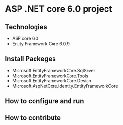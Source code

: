# ASP .NET core 6.0 project
## Technologies
- ASP core 6.0
- Entity Framework Core 6.0.9
## Install Packeges
- Microsoft.EntityFrameworkCore.SqlSever
- Microsoft.EntityFrameworkCore.Tools
- Microsoft.EntityFrameworkCore.Design
- Microsoft.AspNetCore.Identity.EntityFrameworkCore
## How to configure and run
## How to contribute